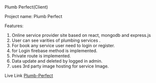 Plumb Perfect(Client)

Project name: Plumb Perfect

Features:

1. Online service provider site based on react, mongodb and express.js
2. User can see varities of  plumbing services .
3. For book any service user need to login or register.
4. for Login firebase method is implemented.
5. Private route is implemented.
6. Data update and deleted by logged in admin.
7. uses 3rd party image hosting for service Image.

Live Link [Plumb-Perfect](https://plumb-perfect.netlify.app/)
